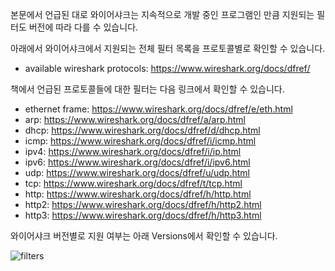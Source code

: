 본문에서 언급된 대로 와이어샤크는 지속적으로 개발 중인 프로그램인 만큼 지원되는 필터도 버전에 따라 다를 수 있습니다.

아래에서 와이어샤크에서 지원되는 전체 필터 목록을 프로토콜별로 확인할 수 있습니다.

- available wireshark protocols: https://www.wireshark.org/docs/dfref/

책에서 언급된 프로토콜들에 대한 필터는 다음 링크에서 확인할 수 있습니다. 

- ethernet frame: https://www.wireshark.org/docs/dfref/e/eth.html
- arp: https://www.wireshark.org/docs/dfref/a/arp.html
- dhcp: https://www.wireshark.org/docs/dfref/d/dhcp.html
- icmp: https://www.wireshark.org/docs/dfref/i/icmp.html
- ipv4: https://www.wireshark.org/docs/dfref/i/ip.html
- ipv6: https://www.wireshark.org/docs/dfref/i/ipv6.html
- udp: https://www.wireshark.org/docs/dfref/u/udp.html
- tcp: https://www.wireshark.org/docs/dfref/t/tcp.html
- http: https://www.wireshark.org/docs/dfref/h/http.html
- http2: https://www.wireshark.org/docs/dfref/h/http2.html
- http3: https://www.wireshark.org/docs/dfref/h/http3.html

와이어샤크 버전별로 지원 여부는 아래 Versions에서 확인할 수 있습니다.

![filters](/static/filters.png)

